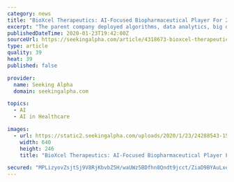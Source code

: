 ```yaml
---
category: news
title: "BioXcel Therapeutics: AI-Focused Biopharmaceutical Player For 2020"
excerpt: "The parent company deployed algorithms, data analytics, big data, and artificial intelligence to support the clinical development of over 200 ... BioXcel Therapeutics' BXCL701 (talabostat) is a small-molecule therapy that works to activate the body's innate immune system. This mechanism of action can help improve response rates for immunotherapies."
publishedDateTime: 2020-01-23T19:42:00Z
sourceUrl: https://seekingalpha.com/article/4318673-bioxcel-therapeutics-ai-focused-biopharmaceutical-player-for-2020
type: article
quality: 39
heat: 39
published: false

provider:
  name: Seeking Alpha
  domain: seekingalpha.com

topics:
  - AI
  - AI in Healthcare

images:
  - url: https://static2.seekingalpha.com/uploads/2020/1/23/24288543-15797785548874903.png
    width: 640
    height: 246
    title: "BioXcel Therapeutics: AI-Focused Biopharmaceutical Player For 2020"

secured: "MPLizyovZsjtSj9V8RjKbvbZ5H/waUWz5BDfhn8Qndt9jcct/ZiaD9BYAuLxeIIzNZ8nLJiiRSBbxAOTZ6TMz5fMI0SMIhzjr6iYfzthVsbjZaJ1YKlvSaD9t3abIAxb1Rrqk+GRTncCNPM0wV4MPYcJRotBem2kcCAWgMTGkPH+byK76VPHWJI5FascG//Cilp7qBL9GQPK4QBh+xOECWw0GMfQiOitSM1cDwnJ+AyWd2UAPJA5akaZK1pxhXaPKceSpcu7VyLdJcyuGWkvFSNpGM06zi9+/t7ZIoqk4vxxTA91Chub04gYQIweTmvHRcB3cAMXgm1T6Sajo1YNlMaBvFOz/bGaQpFX64V1SyMguLRyunDD81uKnKCSfeH9CkCb1X4FePDtH65JSM4biZYDJYUwMAdzzW4ZwrXCC170ooQUn5QDt7ojwWF0qOYDARt/UjLhrFLZsM9Z9YAq6mosmvBjVEgiojZVih4pFIk=;/cUD7LRY3mAFYOQPOc+xJg=="
---
```


